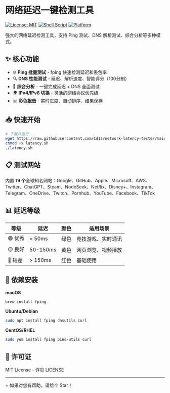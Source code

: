# 网络延迟一键检测工具

[![License: MIT](https://img.shields.io/badge/License-MIT-yellow.svg)](https://opensource.org/licenses/MIT)
[![Shell Script](https://img.shields.io/badge/Shell-Bash-green.svg)](https://www.gnu.org/software/bash/)
[![Platform](https://img.shields.io/badge/Platform-Linux%20%7C%20macOS-blue.svg)](https://github.com/Cd1s/network-latency-tester)

强大的网络延迟检测工具，支持 Ping 测试、DNS 解析测试、综合分析等多种模式。

## ✨ 核心功能

- 🌐 **Ping 批量测试** - fping 快速检测延迟和丢包率
- 🔍 **DNS 性能测试** - 延迟、解析速度、智能评分（100分制）
- 🔄 **综合分析** - 一键完成延迟 + DNS 全面测试
- 🌍 **IPv4/IPv6 切换** - 灵活的网络协议优先级
- 📊 **彩色报告** - 实时进度、自动排序、结果保存

## 📥 快速开始

```bash
# 下载并运行
wget https://raw.githubusercontent.com/Cd1s/network-latency-tester/main/latency.sh
chmod +x latency.sh
./latency.sh
```

## 📋 测试网站

内置 **19 个**全球知名网站：Google、GitHub、Apple、Microsoft、AWS、Twitter、ChatGPT、Steam、NodeSeek、Netflix、Disney+、Instagram、Telegram、OneDrive、Twitch、Pornhub、YouTube、Facebook、TikTok

## 📊 延迟等级

| 等级 | 延迟 | 颜色 | 适用场景 |
|------|------|------|----------|
| 🟢 优秀 | < 50ms | 绿色 | 竞技游戏、实时通讯 |
| 🟡 良好 | 50-150ms | 黄色 | 网页浏览、视频播放 |
| 🔴 较差 | > 150ms | 红色 | 基础使用 |

## 🔧 依赖安装

**macOS**
```bash
brew install fping
```

**Ubuntu/Debian**
```bash
sudo apt install fping dnsutils curl
```

**CentOS/RHEL**
```bash
sudo yum install fping bind-utils curl
```

## 📄 许可证

MIT License - 详见 [LICENSE](LICENSE)

---

⭐ 如果对您有帮助，请给个 Star！
